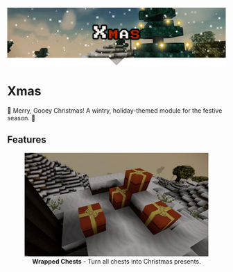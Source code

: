 <p align="center">
<img src="./docs/banner.png" alt="Xmas"/>
</p>

# Xmas

🎄 Merry, Gooey Christmas! A wintry, holiday-themed module for the festive season. 🎁

## Features

<div align="center">
<figure>
<img src="./docs/chests.jpg" alt="Chests with wrapping paper.">
<figcaption><b>Wrapped Chests</b> - Turn all chests into Christmas presents.</figcaption>
</figure>
</div>
